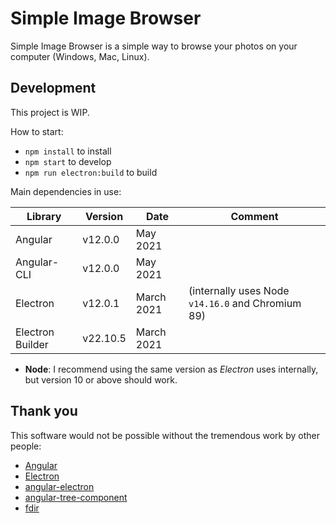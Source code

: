 # Simple Image Browser

Simple Image Browser is a simple way to browse your photos on your computer (Windows, Mac, Linux).

## Development

This project is WIP.

How to start:

- `npm install` to install
- `npm start` to develop
- `npm run electron:build` to build

Main dependencies in use:

| Library          | Version  | Date            | Comment                                           |
| ---------------- | -------- | --------------- | ------------------------------------------------- |
| Angular          | v12.0.0  | May 2021        |                                                   |
| Angular-CLI      | v12.0.0  | May 2021        |                                                   |
| Electron         | v12.0.1  | March 2021      | (internally uses Node `v14.16.0` and Chromium 89) |
| Electron Builder | v22.10.5 | March 2021      |                                                   |

- **Node**: I recommend using the same version as _Electron_ uses internally, but version 10 or above should work.


## Thank you

This software would not be possible without the tremendous work by other people:

 - [Angular](https://github.com/angular/angular)
 - [Electron](https://github.com/electron/electron)
 - [angular-electron](https://github.com/maximegris/angular-electron)
 - [angular-tree-component](https://github.com/CirclonGroup/angular-tree-component)
 - [fdir](https://github.com/thecodrr/fdir)
